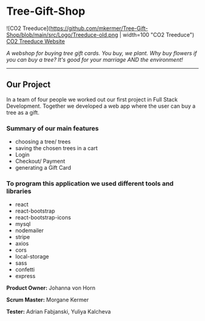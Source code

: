 # Tree-Gift-Shop

![CO2 Treeduce](https://github.com/mkermer/Tree-Gift-Shop/blob/main/src/Logo/Treeduce-old.png  | width=100 "CO2 Treeduce") [CO2 Treeduce Website](https://treeduce.herokuapp.com/)

*A webshop for buying tree gift cards. You buy, we plant. Why buy flowers if you can buy a tree? It's good for your marriage AND the environment!*

___

## Our Project

In a team of four people we worked out our first project in Full Stack Development.
Together we developed a web app where the user can buy a tree as a gift.

### Summary of our main features

* choosing a tree/ trees
* saving the chosen trees in a cart
* Login
* Checkout/ Payment
* generating a Gift Card

### To program this application we used different tools and libraries

* react
* react-bootstrap
* react-bootstrap-icons
* mysql
* nodemailer
* stripe
* axios
* cors
* local-storage
* sass
* confetti
* express

**Product Owner:** Johanna von Horn

**Scrum Master:** Morgane Kermer

**Tester:** Adrian Fabjanski, Yuliya Kalcheva
